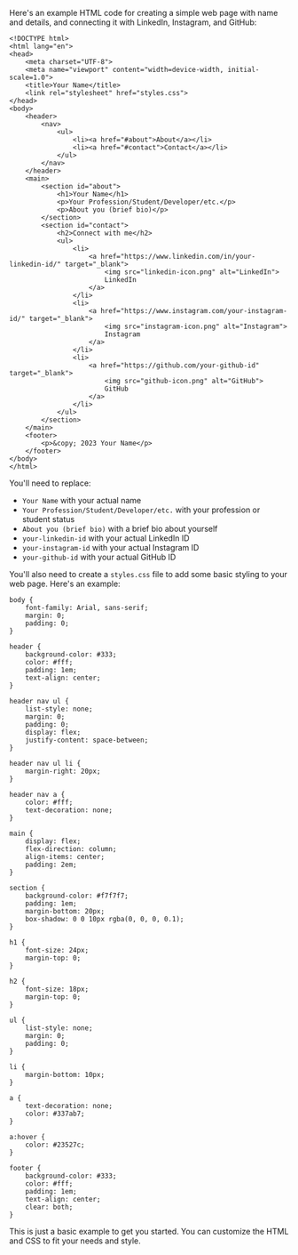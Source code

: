 Here's an example HTML code for creating a simple web page with name and details, and connecting it with LinkedIn, Instagram, and GitHub:

```
<!DOCTYPE html>
<html lang="en">
<head>
    <meta charset="UTF-8">
    <meta name="viewport" content="width=device-width, initial-scale=1.0">
    <title>Your Name</title>
    <link rel="stylesheet" href="styles.css">
</head>
<body>
    <header>
        <nav>
            <ul>
                <li><a href="#about">About</a></li>
                <li><a href="#contact">Contact</a></li>
            </ul>
        </nav>
    </header>
    <main>
        <section id="about">
            <h1>Your Name</h1>
            <p>Your Profession/Student/Developer/etc.</p>
            <p>About you (brief bio)</p>
        </section>
        <section id="contact">
            <h2>Connect with me</h2>
            <ul>
                <li>
                    <a href="https://www.linkedin.com/in/your-linkedin-id/" target="_blank">
                        <img src="linkedin-icon.png" alt="LinkedIn">
                        LinkedIn
                    </a>
                </li>
                <li>
                    <a href="https://www.instagram.com/your-instagram-id/" target="_blank">
                        <img src="instagram-icon.png" alt="Instagram">
                        Instagram
                    </a>
                </li>
                <li>
                    <a href="https://github.com/your-github-id" target="_blank">
                        <img src="github-icon.png" alt="GitHub">
                        GitHub
                    </a>
                </li>
            </ul>
        </section>
    </main>
    <footer>
        <p>&copy; 2023 Your Name</p>
    </footer>
</body>
</html>
```

You'll need to replace:

- `Your Name` with your actual name
- `Your Profession/Student/Developer/etc.` with your profession or student status
- `About you (brief bio)` with a brief bio about yourself
- `your-linkedin-id` with your actual LinkedIn ID
- `your-instagram-id` with your actual Instagram ID
- `your-github-id` with your actual GitHub ID

You'll also need to create a `styles.css` file to add some basic styling to your web page. Here's an example:

```
body {
    font-family: Arial, sans-serif;
    margin: 0;
    padding: 0;
}

header {
    background-color: #333;
    color: #fff;
    padding: 1em;
    text-align: center;
}

header nav ul {
    list-style: none;
    margin: 0;
    padding: 0;
    display: flex;
    justify-content: space-between;
}

header nav ul li {
    margin-right: 20px;
}

header nav a {
    color: #fff;
    text-decoration: none;
}

main {
    display: flex;
    flex-direction: column;
    align-items: center;
    padding: 2em;
}

section {
    background-color: #f7f7f7;
    padding: 1em;
    margin-bottom: 20px;
    box-shadow: 0 0 10px rgba(0, 0, 0, 0.1);
}

h1 {
    font-size: 24px;
    margin-top: 0;
}

h2 {
    font-size: 18px;
    margin-top: 0;
}

ul {
    list-style: none;
    margin: 0;
    padding: 0;
}

li {
    margin-bottom: 10px;
}

a {
    text-decoration: none;
    color: #337ab7;
}

a:hover {
    color: #23527c;
}

footer {
    background-color: #333;
    color: #fff;
    padding: 1em;
    text-align: center;
    clear: both;
}
```

This is just a basic example to get you started. You can customize the HTML and CSS to fit your needs and style.

